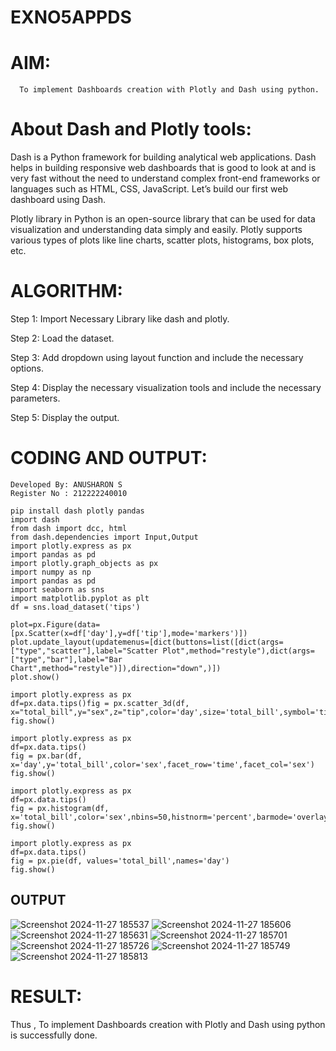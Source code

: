 # EXNO5APPDS

# AIM:

      To implement Dashboards creation with Plotly and Dash using python.
      

# About Dash and Plotly tools:

Dash is a Python framework for building analytical web applications. Dash helps in building responsive web dashboards that is good to look at and is very fast without the need to understand complex front-end frameworks or languages such as HTML, CSS, JavaScript. Let’s build our first web dashboard using Dash.

Plotly library in Python is an open-source library that can be used for data visualization and understanding data simply and easily. Plotly supports various types of plots like line charts, scatter plots, histograms, box plots, etc.


# ALGORITHM:

Step 1: Import Necessary Library like dash and plotly.

Step 2: Load the dataset.

Step 3: Add dropdown using layout function and include the necessary options.

Step 4: Display the necessary visualization tools and include the necessary parameters.

Step 5: Display the output.


# CODING AND OUTPUT:
```
Developed By: ANUSHARON S
Register No : 212222240010
```
```
pip install dash plotly pandas
import dash
from dash import dcc, html
from dash.dependencies import Input,Output
import plotly.express as px
import pandas as pd
import plotly.graph_objects as px
import numpy as np
import pandas as pd
import seaborn as sns
import matplotlib.pyplot as plt
df = sns.load_dataset('tips')
```
```
plot=px.Figure(data=[px.Scatter(x=df['day'],y=df['tip'],mode='markers')])
plot.update_layout(updatemenus=[dict(buttons=list([dict(args=["type","scatter"],label="Scatter Plot",method="restyle"),dict(args=["type","bar"],label="Bar Chart",method="restyle")]),direction="down",)])
plot.show()
```
```
import plotly.express as px
df=px.data.tips()fig = px.scatter_3d(df, x="total_bill",y="sex",z="tip",color='day',size='total_bill',symbol='time')
fig.show()
```
```
import plotly.express as px
df=px.data.tips()
fig = px.bar(df, x='day',y='total_bill',color='sex',facet_row='time',facet_col='sex')
fig.show()
```
```
import plotly.express as px
df=px.data.tips()
fig = px.histogram(df, x='total_bill',color='sex',nbins=50,histnorm='percent',barmode='overlay')
fig.show()
```
```
import plotly.express as px
df=px.data.tips()
fig = px.pie(df, values='total_bill',names='day')
fig.show()
```
## OUTPUT
![Screenshot 2024-11-27 185537](https://github.com/user-attachments/assets/0a0987ce-9435-4e5e-9f0b-3a86f2611345)
![Screenshot 2024-11-27 185606](https://github.com/user-attachments/assets/3bce83f6-c2fc-4840-ae5d-3c505b9fa76e)
![Screenshot 2024-11-27 185631](https://github.com/user-attachments/assets/b3c3c629-4358-4dd3-b1fc-2cbbb6a54c88)
![Screenshot 2024-11-27 185701](https://github.com/user-attachments/assets/bf7d47fa-05f0-4bb3-b56a-257044011ec1)
![Screenshot 2024-11-27 185726](https://github.com/user-attachments/assets/fc91df9a-18a3-471b-9fde-f3b53af04bde)
![Screenshot 2024-11-27 185749](https://github.com/user-attachments/assets/312f4fd8-67a3-41ab-815b-a33ae398442e)
![Screenshot 2024-11-27 185813](https://github.com/user-attachments/assets/16cd414b-135f-4555-a8dd-243e025229c2)


# RESULT:
Thus , To implement Dashboards creation with Plotly and Dash using python is successfully done.



